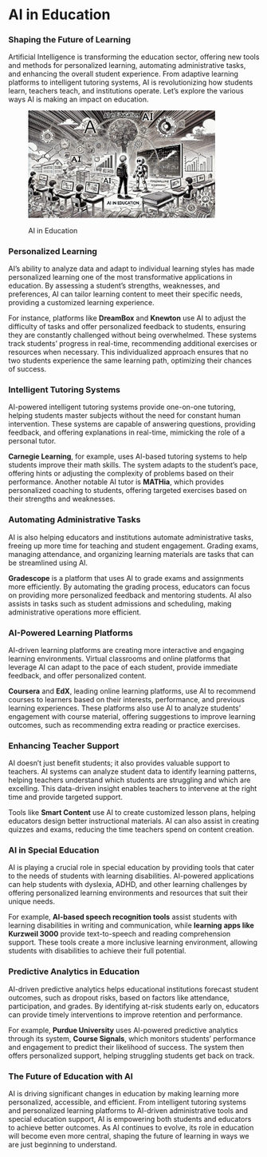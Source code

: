 # AI in Education

### Shaping the Future of Learning

Artificial Intelligence is transforming the education sector, offering new tools and methods for personalized learning, automating administrative tasks, and enhancing the overall student experience. From adaptive learning platforms to intelligent tutoring systems, AI is revolutionizing how students learn, teachers teach, and institutions operate. Let’s explore the various ways AI is making an impact on education.

<div align="left">

<figure><img src="../../.gitbook/assets/image (6) (1) (1).png" alt="" width="375"><figcaption><p>AI in Education</p></figcaption></figure>

</div>

### Personalized Learning

AI’s ability to analyze data and adapt to individual learning styles has made personalized learning one of the most transformative applications in education. By assessing a student’s strengths, weaknesses, and preferences, AI can tailor learning content to meet their specific needs, providing a customized learning experience.

For instance, platforms like **DreamBox** and **Knewton** use AI to adjust the difficulty of tasks and offer personalized feedback to students, ensuring they are constantly challenged without being overwhelmed. These systems track students’ progress in real-time, recommending additional exercises or resources when necessary. This individualized approach ensures that no two students experience the same learning path, optimizing their chances of success.

### Intelligent Tutoring Systems

AI-powered intelligent tutoring systems provide one-on-one tutoring, helping students master subjects without the need for constant human intervention. These systems are capable of answering questions, providing feedback, and offering explanations in real-time, mimicking the role of a personal tutor.

**Carnegie Learning**, for example, uses AI-based tutoring systems to help students improve their math skills. The system adapts to the student’s pace, offering hints or adjusting the complexity of problems based on their performance. Another notable AI tutor is **MATHia**, which provides personalized coaching to students, offering targeted exercises based on their strengths and weaknesses.

### Automating Administrative Tasks

AI is also helping educators and institutions automate administrative tasks, freeing up more time for teaching and student engagement. Grading exams, managing attendance, and organizing learning materials are tasks that can be streamlined using AI.

**Gradescope** is a platform that uses AI to grade exams and assignments more efficiently. By automating the grading process, educators can focus on providing more personalized feedback and mentoring students. AI also assists in tasks such as student admissions and scheduling, making administrative operations more efficient.

### AI-Powered Learning Platforms

AI-driven learning platforms are creating more interactive and engaging learning environments. Virtual classrooms and online platforms that leverage AI can adapt to the pace of each student, provide immediate feedback, and offer personalized content.

**Coursera** and **EdX**, leading online learning platforms, use AI to recommend courses to learners based on their interests, performance, and previous learning experiences. These platforms also use AI to analyze students’ engagement with course material, offering suggestions to improve learning outcomes, such as recommending extra reading or practice exercises.

### Enhancing Teacher Support

AI doesn’t just benefit students; it also provides valuable support to teachers. AI systems can analyze student data to identify learning patterns, helping teachers understand which students are struggling and which are excelling. This data-driven insight enables teachers to intervene at the right time and provide targeted support.

Tools like **Smart Content** use AI to create customized lesson plans, helping educators design better instructional materials. AI can also assist in creating quizzes and exams, reducing the time teachers spend on content creation.

### AI in Special Education

AI is playing a crucial role in special education by providing tools that cater to the needs of students with learning disabilities. AI-powered applications can help students with dyslexia, ADHD, and other learning challenges by offering personalized learning environments and resources that suit their unique needs.

For example, **AI-based speech recognition tools** assist students with learning disabilities in writing and communication, while **learning** **apps like Kurzweil 3000** provide text-to-speech and reading comprehension support. These tools create a more inclusive learning environment, allowing students with disabilities to achieve their full potential.

### Predictive Analytics in Education

AI-driven predictive analytics helps educational institutions forecast student outcomes, such as dropout risks, based on factors like attendance, participation, and grades. By identifying at-risk students early on, educators can provide timely interventions to improve retention and performance.

For example, **Purdue University** uses AI-powered predictive analytics through its system, **Course Signals**, which monitors students’ performance and engagement to predict their likelihood of success. The system then offers personalized support, helping struggling students get back on track.

### The Future of Education with AI

AI is driving significant changes in education by making learning more personalized, accessible, and efficient. From intelligent tutoring systems and personalized learning platforms to AI-driven administrative tools and special education support, AI is empowering both students and educators to achieve better outcomes. As AI continues to evolve, its role in education will become even more central, shaping the future of learning in ways we are just beginning to understand.
